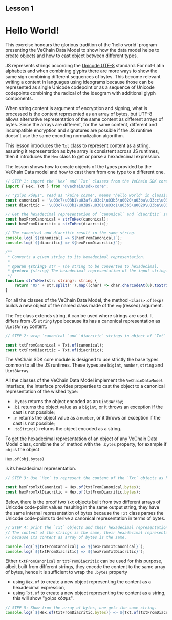 ## Lesson 1

# Hello World!

This exercise honours the glorious tradition of the 'hello world' program presenting the VeChain Data Model
to show how the data model helps to create objects and how to cast object between different types.

JS represents strings according the [Unicode UTF-8](https://en.wikipedia.org/wiki/UTF-8) standard.
For not-Latin alphabets and when combining glyphs there are more ways to show the same sign combining different
sequences of bytes. This become relevant writing a content in languages using ideograms because those can be
represented as single Unicode codepoint or as a sequence of Unicode codepoints combining the radical of the ideogram
with additional glyph components.

When string content is argument of encryption and signing, what is processed is the content represented as
an array of bytes, but UTF-8 allows alternative representation of the same content as different arrays of bytes.
Since the arrays are different, for the same content, different and incompatible encryption and signatures are
possible if the JS runtime doesn't use the same encoding normalization algorithm.


This lesson introduces the `Txt` class to represent content as a string, assuring it representation as byte array
is consistent across JS runtimes, then it introduces the `Hex` class to get or parse a hexadecimal expression.

The lesson shows how to create objects of the types provided by the VeChain Data model and how to cast
them from one type to a different one.

```typescript
// STEP 1: import the `Hex` and `Txt` classes from the VeChain SDK core module.
import { Hex, Txt } from "@vechain/sdk-core";

// "χαίρε κόσμε", read as "kaire cosme", means "hello world" in classic Greek.
const canonical = '\u03c7\u03b1\u03af\u03c1\u03b5\u0020\u03ba\u03cc\u03c3\u03bc\u03b5';
const diacritic = '\u03c7\u03b1\u03B9\u0301\u03c1\u03b5\u0020\u03ba\u03bf\u0301\u03c3\u03bc\u03b5';

// Get the hexadecimal representation of `canonical` and `diacritic` strings.
const hexFromCanonical = strToHex(canonical);
const hexFromDiacritic = strToHex(diacritic);

// The canonical and diacritic result in the same string.
console.log(`${canonical} => ${hexFromCanonical}`);
console.log(`${diacritic} => ${hexFromDiacritic}`);
```

```typescript
/**
 * Converts a given string to its hexadecimal representation.
 *
 * @param {string} str - The string to be converted to hexadecimal.
 * @return {string} The hexadecimal representation of the input string.
 */
function strToHex(str: string): string {
    return '0x' + str.split('').map((char) => char.charCodeAt(0).toString(16).padStart(2, '0')).join('');
}
```

For all the classes of the VeChain Data Model,
the method `<class>.of(exp)`  builds a new object of the named class made of the `exp`(ressed) argument.

The `Txt` class extends string, it can be used where strings are used.
It differs from JS `string` type because its has a canonical representation as `Uint8Array` content.

```typescript
// STEP 2: wrap `canonical `and `diacritic` strings in object of `Txt` class.

const txtFromCanonical = Txt.of(canonical);
const txtFromDiacritic = Txt.of(diacritic);
```

The VeChain SDK core module is designed to use strictly the base types common to all the JS runtimes.
These types are `bigint`, `number`, `string` and `Uint8Array`.

All the classes of the VeChain Data Model implement the `VeChainDataModel` interface,
the interface provides properties to cast the object to a canonical representation of the wished type:
- `.bytes` returns the object encoded as an `Uint8Array`;
- `.bi` returns the object value as a `bigint`, or it throws an exception if the cast is not possible;
- `.n` returns the object value as a `number`, or it throws an exception if the cast is not possible;
- `.toString()` returns the object encoded as a string.

To get the hexadecimal representation of an object of any VeChain Data Model class, combine the
`of` method with the `.bytes` property, for example if `obj` is the object
  ```
  Hex.of(obj.bytes)
  ```
is its hexadecimal representation.

```typescript
// STEP 3: Use `Hex` to represent the content of the `Txt` objects as hexadecimal expression.

const hexFromTxtCanonical = Hex.of(txtFromCanonical.bytes);
const hexFromTxtDiacritic = Hex.of(txtFromDiacritic.bytes);
```

Below, there is the proof two `Txt` objects built from two different arrays of Unicode code-point values
resulting in the same output string, they have the same internal representation of bytes because
the `Txt` class parses the Unicode code-points to derive a canonical representation in terms of bytes. 

```typescript
// STEP 4: print the `Txt` objects and their hexadecimal representation.
// The content of the strings is the same, their hexadecimal representation is the same
// because its content as array of bytes is the same.

console.log(`${txtFromCanonical} => ${hexFromTxtCanonical}`);
console.log(`${txtFromDiacritic} => ${hexFromTxtDiacritic}`);
```

Either `txtFromCanonical` or `txtFromDiacritic` can be used for this purpose,
albeit built from different strings, they encode the content to the same array of bytes,
hence it is sufficient to wrap the `.bytes` property
- using `Hex.of` to create a new object representing the content as a hexadecimal expression,
- using `Txt.of` to create a new object representing the content as a string, this will show "χαίρε κόσμε".

```typescript
// STEP 5: Show from the array of bytes, one gets the same string.
console.log(`${Hex.of(txtFromDiacritic.bytes)} => ${Txt.of(txtFromDiacritic.bytes)}`);
```

